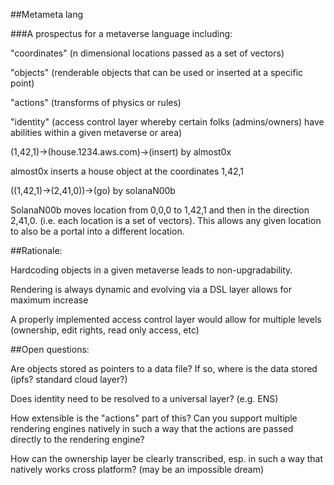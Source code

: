 
##Metameta lang

###A prospectus for a metaverse language including: 

"coordinates" (n dimensional locations passed as a set of vectors) 

"objects" (renderable objects that can be used or inserted at a specific point) 

"actions" (transforms of physics or rules) 

"identity" (access control layer whereby certain folks (admins/owners) have abilities within a given metaverse or area) 


(1,42,1)->(house.1234.aws.com)->(insert) by almost0x

almost0x inserts a house object at the coordinates 1,42,1

((1,42,1)->(2,41,0))->(go) by solanaN00b

SolanaN00b moves location from 0,0,0 to 1,42,1 and then in the direction 2,41,0. (i.e. each location is a set of vectors). This allows any given location to also be a portal into a different location. 

##Rationale:

Hardcoding objects in a given metaverse leads to non-upgradability.

Rendering is always dynamic and evolving via a DSL layer allows for maximum increase

A properly implemented access control layer would allow for multiple levels (ownership, edit rights, read only access, etc)

##Open questions:

Are objects stored as pointers to a data file? If so, where is the data stored (ipfs? standard cloud layer?) 

Does identity need to be resolved to a universal layer? (e.g. ENS)

How extensible is the "actions" part of this? Can you support multiple rendering engines natively in such a way that the actions are passed directly to the rendering engine?

How can the ownership layer be clearly transcribed, esp. in such a way that natively works cross platform? (may be an impossible dream) 

